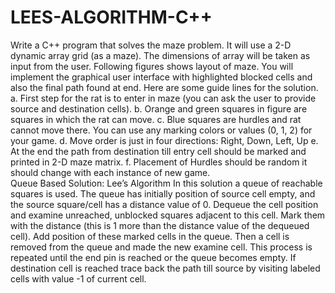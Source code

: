 # LEES-ALGORITHM-C++
Write a C++ program that solves the maze problem. It will use a 2-D dynamic array grid (as a maze). The
dimensions of array will be taken as input from the user. Following figures shows layout of maze. You will
implement the graphical user interface with highlighted blocked cells and also the final path found at end.
Here are some guide lines for the solution.
a. First step for the rat is to enter in maze (you can ask the user to provide source and destination cells).
b. Orange and green squares in figure are squares in which the rat can move.
c. Blue squares are hurdles and rat cannot move there. You can use any marking colors or values (0, 1,
2) for your game.
d. Move order is just in four directions: Right, Down, Left, Up
e. At the end the path from destination till entry cell should be marked and printed in 2-D maze matrix.
f. Placement of Hurdles should be random it should change with each instance of new game.
</br>
Queue Based Solution: Lee’s Algorithm
In this solution a queue of reachable squares is used. The queue has initially position of source cell empty,
and the source square/cell has a distance value of 0.
Dequeue the cell position and examine unreached, unblocked squares adjacent to this cell. Mark them
with the distance (this is 1 more than the distance value of the dequeued cell). Add position of these marked
cells in the queue. Then a cell is removed from the queue and made the new examine cell. This process is
repeated until the end pin is reached or the queue becomes empty. If destination cell is reached trace back
the path till source by visiting labeled cells with value -1 of current cell.
